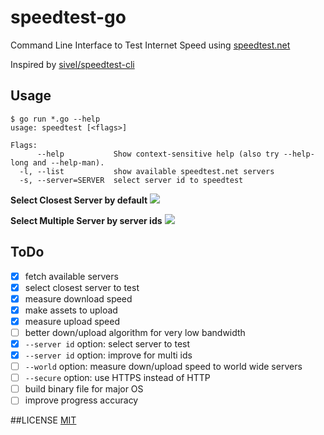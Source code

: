 # speedtest-go
Command Line Interface to Test Internet Speed using [speedtest.net](http://www.speedtest.net/)

Inspired by [sivel/speedtest-cli](https://github.com/sivel/speedtest-cli)

## Usage
```
$ go run *.go --help
usage: speedtest [<flags>]

Flags:
      --help           Show context-sensitive help (also try --help-long and --help-man).
  -l, --list           show available speedtest.net servers
  -s, --server=SERVER  select server id to speedtest
```
**Select Closest Server by default**
![](https://github.com/showwin/speedtest-go/blob/master/docs/images/usage_closest.png)

**Select Multiple Server by server ids**
![](https://github.com/showwin/speedtest-go/blob/master/docs/images/usage_multi.png)

## ToDo
* [x] fetch available servers
* [x] select closest server to test
* [x] measure download speed
* [x] make assets to upload
* [x] measure upload speed
* [ ] better down/upload algorithm for very low bandwidth
* [x] `--server id` option: select server to test
* [x] `--server id` option: improve for multi ids
* [ ] `--world` option: measure down/upload speed to world wide servers
* [ ] `--secure` option: use HTTPS instead of HTTP
* [ ] build binary file for major OS
* [ ] improve progress accuracy

##LICENSE
[MIT](https://github.com/showwin/speedtest-go/blob/master/LICENSE)
